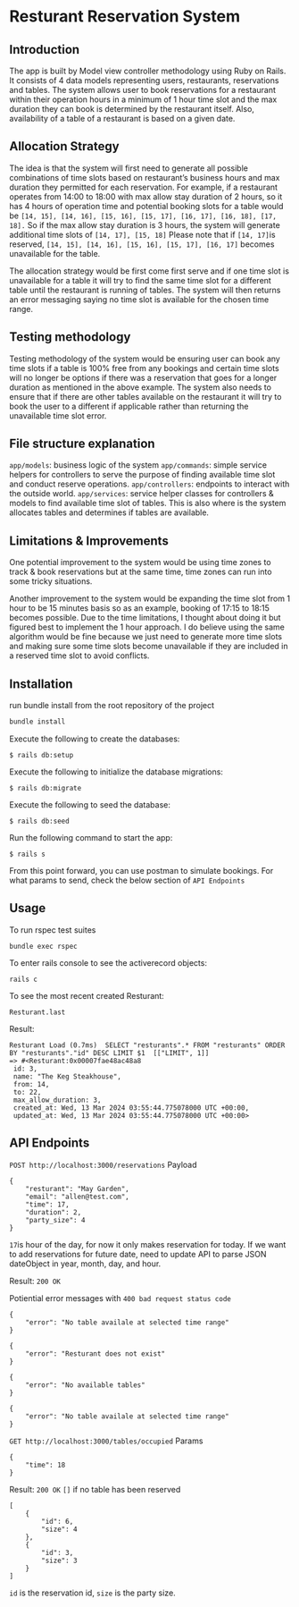 # Resturant Reservation System

## Introduction
The app is built by Model view controller methodology using Ruby on Rails. It consists of 4 data models representing users, restaurants, reservations and tables. The system allows user to book reservations for a restaurant within their operation hours in a minimum of 1 hour time slot and the max duration they can book is determined by the restaurant itself. Also, availability of a table of a restaurant is based on a given date.
 
## Allocation Strategy 
The idea is that the system will first need to generate all possible combinations of time slots based on restaurant’s business hours and max duration they permitted for each reservation. For example, if a restaurant operates from 14:00 to 18:00 with max allow stay duration of 2 hours, so it has 4 hours of operation time and potential booking slots for a table would be `[14, 15], [14, 16], [15, 16], [15, 17], [16, 17], [16, 18], [17, 18].` So if the max allow stay duration is 3 hours, the system will generate additional time slots of `[14, 17], [15, 18]`
Please note that if `[14, 17]`is reserved, `[14, 15], [14, 16], [15, 16], [15, 17], [16, 17]`  becomes unavailable for the table. 

The allocation strategy would be first come first serve and if one time slot is unavailable for a table it will try to find the same time slot for a different table until the restaurant is running of tables.  The system will then returns an error messaging saying no time slot is available for the chosen time range. 

## Testing methodology
Testing methodology of the system would be ensuring user can book any time slots if a table is 100% free from any bookings and certain time slots will no longer be options if there was a reservation that goes for a longer duration as mentioned in the above example. The system also needs to ensure that if there are other tables available on the restaurant it will try to book the user to a different if applicable rather than returning the unavailable time slot error.

## File structure explanation
`app/models`: business logic of the system 
`app/commands`: simple service helpers for controllers to serve the purpose of finding available time slot and conduct reserve operations.
`app/controllers`: endpoints to interact with the outside world.
`app/services`: service helper classes for controllers & models to find available time slot of tables. This is also where is the system allocates tables and determines if tables are available. 

## Limitations & Improvements
One potential improvement to the system would be using time zones to track & book reservations but at the same time, time zones can run into some tricky situations.

Another improvement to the system would be expanding the time slot from 1 hour to be 15 minutes basis so as an example, booking of 17:15 to 18:15 becomes possible. Due to the time limitations, I thought about doing it but figured best to implement the 1 hour approach. I do believe using the same algorithm would be fine because we just need to generate more time slots and making sure some time slots become unavailable if they are included in a reserved time slot to avoid conflicts. 

## Installation

run bundle install from the root repository of the project

```ruby
bundle install
```

Execute the following to create the databases:

    $ rails db:setup

Execute the following to initialize the database migrations:

    $ rails db:migrate

Execute the following to seed the database:

    $ rails db:seed

Run the following command to start the app:

    $ rails s

From this point forward, you can use postman to simulate bookings. For what params to send, check the below section of `API Endpoints`

## Usage

To run rspec test suites
```
bundle exec rspec
```

To enter rails console to see the activerecord objects:
```
rails c
```

To see the most recent created Resturant:
```
Resturant.last
```

Result:
```
Resturant Load (0.7ms)  SELECT "resturants".* FROM "resturants" ORDER BY "resturants"."id" DESC LIMIT $1  [["LIMIT", 1]]
=> #<Resturant:0x00007fae48ac48a8
 id: 3,
 name: "The Keg Steakhouse",
 from: 14,
 to: 22,
 max_allow_duration: 3,
 created_at: Wed, 13 Mar 2024 03:55:44.775078000 UTC +00:00,
 updated_at: Wed, 13 Mar 2024 03:55:44.775078000 UTC +00:00>
```
## API Endpoints

`POST http://localhost:3000/reservations`
Payload
```
{
    "resturant": "May Garden",
    "email": "allen@test.com",
    "time": 17,
    "duration": 2,
    "party_size": 4
}
```
`17`is hour of the day, for now it only makes reservation for today. If we want to add reservations for future date, need to update API to parse JSON dateObject in year, month, day, and hour.

Result:
`200 OK`

Potiential error messages with `400 bad request status code`
```
{
    "error": "No table availale at selected time range"
}
```
```
{
    "error": "Resturant does not exist"
}
```
```
{
    "error": "No available tables"
}
```
```
{
    "error": "No table availale at selected time range"
}
```
`GET http://localhost:3000/tables/occupied`
Params
```
{
    "time": 18
}
```
Result:
`200 OK`
`[]` if no table has been reserved
```
[
    {
        "id": 6,
        "size": 4
    },
    {
        "id": 3,
        "size": 3
    }
]
```
`id` is the reservation id, `size` is the party size.
